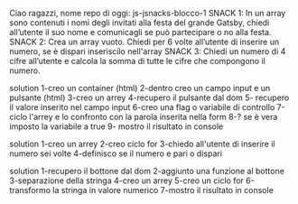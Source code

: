 Ciao ragazzi,
nome repo di oggi: js-jsnacks-blocco-1
SNACK 1:
In un array sono contenuti i nomi degli invitati alla festa del grande Gatsby, chiedi all’utente il suo nome e comunicagli se può partecipare o no alla festa.
SNACK 2:
Crea un array vuoto.
Chiedi per 6 volte all’utente di inserire un numero, se è dispari inseriscilo nell'array
SNACK 3:
Chiedi un numero di 4 cifre all’utente
e calcola la somma di tutte le cifre che compongono il numero.

<!-- snack 1 -->
solution
1-creo un container (html) 
2-dentro creo un campo input e un pulsante (html)
3-creo un arrey
4-recupero il pulsante dal dom
5- recupero il valore inserito nel campo input
6-creo una flag o variabile di controllo
7-ciclo l'arrey e lo confronto con la parola inserita nella form
8-? se è vera imposto la variabile a true
9- mostro il risultato in console

<!-- snack 2 -->
solution
1-creo un arrey
2-creo ciclo for
3-chiedo all'utente di inserire il numero sei volte
4-definisco se il numero e pari o dispari

<!-- snack 3 -->
solution
1-recupero il bottone dal dom
2-aggiunto una funzione al bottone
3-separazione della stringa
4-creo un arrey
5-creo un ciclo for
6-transformo la stringa in valore numerico
7-mostro il risultato in console
